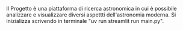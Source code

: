 Il Progetto è una piattaforma di ricerca astronomica in cui è possibile analizzare e visualizzare diversi aspettti dell'astronomia moderna. Si inizializza scrivendo in terminale "uv run streamlit run main.py". 